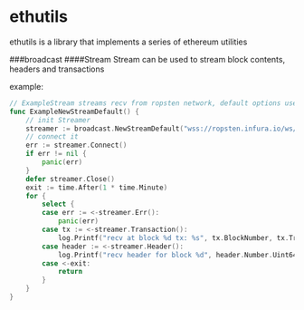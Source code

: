 # ethutils
ethutils is a library that implements a series of ethereum utilities

###broadcast
####Stream 
Stream can be used to stream block contents, headers and transactions

example:
```go
// ExampleStream streams recv from ropsten network, default options used
func ExampleNewStreamDefault() {
	// init Streamer
	streamer := broadcast.NewStreamDefault("wss://ropsten.infura.io/ws/v3/38c930aee8474fbea8f3b33689faf8c9")
	// connect it
	err := streamer.Connect()
	if err != nil {
		panic(err)
	}
	defer streamer.Close()
	exit := time.After(1 * time.Minute)
	for {
		select {
		case err := <-streamer.Err():
			panic(err)
		case tx := <-streamer.Transaction():
			log.Printf("recv at block %d tx: %s", tx.BlockNumber, tx.Transaction.Hash().String())
		case header := <-streamer.Header():
			log.Printf("recv header for block %d", header.Number.Uint64())
		case <-exit:
			return
		}
	}
}
```


